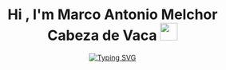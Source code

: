 <h1 align="center"><b>Hi , I'm Marco Antonio Melchor Cabeza de Vaca </b><img src="https://media.giphy.com/media/hvRJCLFzcasrR4ia7z/giphy.gif" width="35"></h1>
<!--  -->
<p align="center">
  <a href="https://git.io/typing-svg"><img src="https://readme-typing-svg.demolab.com?font=Fira+Code&pause=1000&color=2FF712&width=435&lines=Programming+Technician;Software+Engineer+Student;Active+Learner" alt="Typing SVG" /></a>
</p>
<br>
